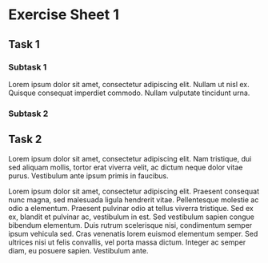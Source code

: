 # Exercise Sheet 1

## Task 1

### Subtask 1

Lorem ipsum dolor sit amet, consectetur adipiscing elit. Nullam ut nisl ex. Quisque consequat imperdiet commodo. Nullam vulputate tincidunt urna.

### Subtask 2

<!-- Start 100 -->
<!-- End -->

## Task 2

<!-- Start 100 -->
Lorem ipsum dolor sit amet, consectetur adipiscing elit. Nam tristique, dui sed aliquam mollis, tortor erat viverra velit, ac dictum neque dolor vitae purus. Vestibulum ante ipsum primis in faucibus.
<!-- End -->

<!-- Start 500 -->
Lorem ipsum dolor sit amet, consectetur adipiscing elit. Praesent consequat nunc magna, sed malesuada ligula hendrerit vitae. Pellentesque molestie ac odio a elementum. Praesent pulvinar odio at tellus viverra tristique. Sed ex ex, blandit et pulvinar ac, vestibulum in est. Sed vestibulum sapien congue bibendum elementum. Duis rutrum scelerisque nisi, condimentum semper ipsum vehicula sed. Cras venenatis lorem euismod elementum semper. Sed ultrices nisi ut felis convallis, vel porta massa dictum. Integer ac semper diam, eu posuere sapien. Vestibulum ante. 
<!-- End -->
